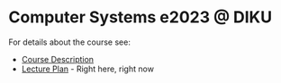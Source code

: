 # Computer Systems e2023 @ DIKU

For details about the course see:
  * [Course Description](courseinformation.md)
  * [Lecture Plan](lectureplan.md) - Right here, right now
